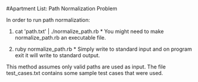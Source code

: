 #Apartment List: Path Normalization Problem

In order to run path normalization:

  1. cat 'path.txt' | ./normalize\_path.rb
    * You might need to make normalize\_path.rb an executable file.

  2. ruby normalize\_path.rb 
    * Simply write to standard input and on program exit it will write to standard output.

This method assumes only valid paths are used as input.
The file test\_cases.txt contains some sample test cases that were used.
